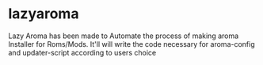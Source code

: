 # lazyaroma
Lazy Aroma has been made to Automate the process of making aroma Installer for Roms/Mods. It'll will write the code necessary for aroma-config and updater-script according to users choice
